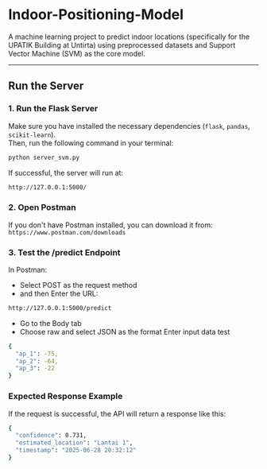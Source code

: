 # Indoor-Positioning-Model

A machine learning project to predict indoor locations (specifically for the UPATIK Building at Untirta) using preprocessed datasets and Support Vector Machine (SVM) as the core model.

---

## Run the Server

### 1. Run the Flask Server

Make sure you have installed the necessary dependencies (`flask`, `pandas`, `scikit-learn`).  
Then, run the following command in your terminal:

```bash
python server_svm.py
```
If successful, the server will run at:
```bash
http://127.0.0.1:5000/
```

### 2. Open Postman
If you don't have Postman installed, you can download it from:
`https://www.postman.com/downloads`

### 3. Test the /predict Endpoint
In Postman:
* Select POST as the request method
* and then Enter the URL:
```bash
http://127.0.0.1:5000/predict
```
* Go to the Body tab
* Choose raw and select JSON as the format
Enter input data test
```bash
{
  "ap_1": -75,
  "ap_2": -64,
  "ap_3": -22
}
```

### Expected Response Example
If the request is successful, the API will return a response like this:
```bash
{
  "confidence": 0.731,
  "estimated_location": "Lantai 1",
  "timestamp": "2025-06-28 20:32:12"
}
```
